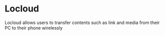 # Locloud

Locloud allows users to transfer contents such as link and media from their PC to their phone wirelessly
